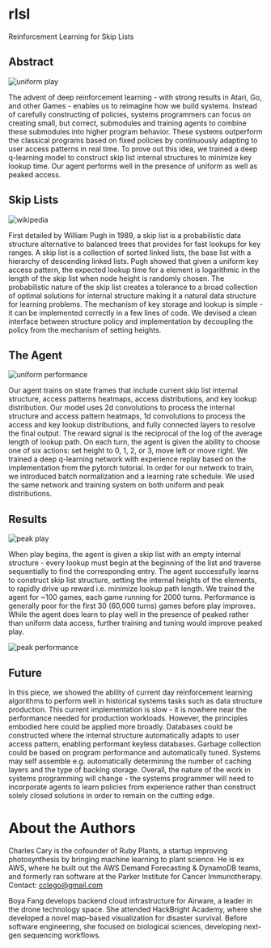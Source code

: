 # rlsl

Reinforcement Learning for Skip Lists

## Abstract

![uniform play](???)

The advent of deep reinforcement learning - with strong results in Atari, Go, and other Games -  enables us to reimagine how we build systems. Instead of carefully constructing of policies, systems programmers can focus on creating small, but correct, submodules and training agents to combine these submodules into higher program behavior. These systems outperform the classical programs based on fixed policies by continuously adapting to user access patterns in real time. To prove out this idea, we trained a deep q-learning model to construct skip list internal structures to minimize key lookup time. Our agent performs well in the presence of uniform as well as peaked access.           

## Skip Lists

![wikipedia](???)

First detailed by William Pugh in 1989, a skip list is a probabilistic data structure alternative to balanced trees that provides for fast lookups for key ranges.  A skip list is a collection of sorted linked lists, the base list with a hierarchy of descending linked lists. Pugh showed that given a uniform key access pattern, the expected lookup time for a element is logarithmic in the length of the skip list when node height is randomly chosen. The probabilistic nature of the skip list creates a tolerance to a broad collection of optimal solutions for internal structure making it a natural data structure for learning problems. The mechanism of key storage and lookup is simple - it can be implemented correctly in a few lines of code. We devised a clean interface between structure policy and implementation by decoupling the policy from the mechanism of setting heights.

## The Agent

![uniform performance](???)

Our agent trains on state frames that include current skip list internal structure, access patterns heatmaps, access distributions, and key lookup distribution.  Our model uses 2d convolutions to process the internal structure and access pattern heatmaps, 1d convolutions to process the access and key lookup distributions, and fully connected layers to resolve the final output.  The reward signal is the reciprocal of the log of the average length of lookup path. On each turn, the agent is given the ability to choose one of six actions: set height to 0, 1, 2, or 3, move left or move right.  We trained a deep q-learning network with experience replay based on the implementation from the pytorch tutorial.  In order for our network to train, we introduced batch normalization and a learning rate schedule.  We used the same network and training system on both uniform and peak distributions.     

## Results

![peak play](???)

When play begins, the agent is given a skip list with an empty internal structure - every lookup must begin at the beginning of the list and traverse sequentially to find the corresponding entry.  The agent successfully learns to construct skip list structure, setting the internal heights of the elements, to rapidly drive up reward i.e. minimize lookup path length.  We trained the agent for ~100 games, each game running for 2000 turns.  Performance is generally poor for the first 30 (60,000 turns) games before play improves.  While the agent does learn to play well in the presence of peaked rather than uniform data access, further training and tuning would improve peaked play.    

![peak performance](???)

## Future 

In this piece, we showed the ability of current day reinforcement learning algorithms to perform well in historical systems tasks such as data structure production.  This current implementation is slow - it is nowhere near the performance needed for production workloads.  However, the principles embodied here could be applied more broadly.  Databases could be constructed where the internal structure automatically adapts to user access pattern, enabling performant keyless databases.  Garbage collection could be based on program performance and automatically tuned.  Systems may self assemble e.g. automatically determining the number of caching layers and the type of backing storage.  Overall, the nature of the work in systems programming will change - the systems programmer will need to incorporate agents to learn policies from experience rather than construct solely closed solutions in order to remain on the cutting edge.  

# About the Authors

Charles Cary is the cofounder of Ruby Plants, a startup improving photosynthesis by bringing machine learning to plant science.  He is ex AWS, where he built out the AWS Demand Forecasting & DynamoDB teams, and formerly ran software at the Parker Institute for Cancer Immunotherapy.  Contact: cclego@gmail.com


Boya Fang develops backend cloud infrastructure for Airware, a leader in the drone technology space.  She attended HackBright Academy, where she developed a novel map-based visualization for disaster survival.  Before software engineering, she focused on biological sciences, developing next-gen sequencing workflows.  
